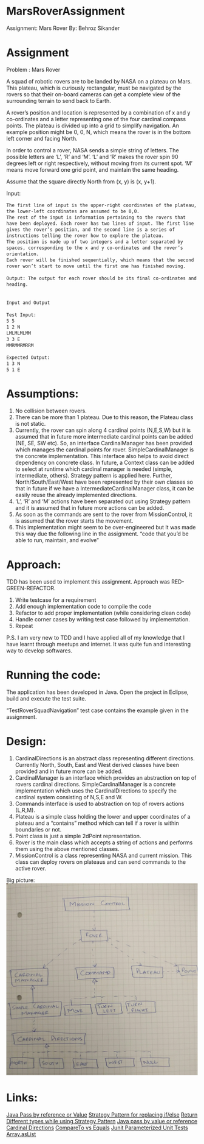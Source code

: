 # MarsRoverAssignment
Assignment: Mars Rover
By: Behroz Sikander

# Assignment
Problem : Mars Rover

A squad of robotic rovers are to be landed by NASA on a plateau on Mars. This plateau, which is curiously rectangular, must be navigated by the rovers so that their on-board cameras can get a complete view of the surrounding terrain to send back to Earth.

A rover’s position and location is represented by a combination of x and y co-ordinates and a letter representing one of the four cardinal compass points. The plateau is divided up into a grid to simplify navigation. An example position might be 0, 0, N, which means the rover is in the bottom left corner and facing North.

In order to control a rover, NASA sends a simple string of letters. The possible letters are ‘L’, ‘R’ and ‘M’. ‘L’ and ‘R’ makes the rover spin 90 degrees left or right respectively, without moving from its current spot. ‘M’ means move forward one grid point, and maintain the same heading.

Assume that the square directly North from (x, y) is (x, y+1).

Input: 

    The first line of input is the upper-right coordinates of the plateau, the lower-left coordinates are assumed to be 0,0.
    The rest of the input is information pertaining to the rovers that have been deployed. Each rover has two lines of input. The first line gives the rover’s position, and the second line is a series of instructions telling the rover how to explore the plateau.
    The position is made up of two integers and a letter separated by spaces, corresponding to the x and y co-ordinates and the rover’s orientation.
    Each rover will be finished sequentially, which means that the second rover won’t start to move until the first one has finished moving.

    Output: The output for each rover should be its final co-ordinates and heading.


    Input and Output

    Test Input:
    5 5
    1 2 N
    LMLMLMLMM
    3 3 E
    MMRMMRMRRM

    Expected Output:
    1 3 N
    5 1 E

# Assumptions:
1. No collision between rovers.
2. There can be more than 1 plateau. Due to this reason, the Plateau class is not static.
3. Currently, the rover can spin along 4 cardinal points (N,E,S,W) but it is assumed that in  future more intermediate cardinal points can be added (NE, SE, SW etc). So, an interface CardinalManager has been provided which manages the cardinal points for rover. SimpleCardinalManager is the concrete implementation. This interface also helps to avoid direct dependency on concrete class. In future, a Context class can be added to select at runtime which cardinal manager is needed (simple, intermediate, others). Strategy pattern is applied here. Further, North/South/East/West have been represented by their own classes so that in future if we have a IntermediateCardinalManager class, it can be easily reuse the already implemented directions.
4. ‘L’, ‘R’ and ‘M’ actions have been separated out using Strategy pattern and it is assumed that in future more actions can be added.
5. As soon as the commands are sent to the rover from MissionControl, it is assumed that the rover starts the movement.
6. This implementation might seem to be over-engineered but It was made this way due the following line in the assignment.
“code that you’d be able to run, maintain, and evolve” 

# Approach:
TDD has been used to implement this assignment. Approach was RED-GREEN-REFACTOR.

1. Write testcase for a requirement
2. Add enough implementation code to compile the code
3. Refactor to add proper implementation (while considering clean code)
4. Handle corner cases by writing test case followed by implementation.
5. Repeat

P.S. I am very new to TDD and I have applied all of my knowledge that I have learnt through meetups and internet. It was quite fun and interesting way to develop softwares.

# Running the code:
The application has been developed in Java. Open the project in Eclipse, build and execute the test suite. 

“TestRoverSquadNavigation” test case contains the example given in the assignment.

# Design:
1. CardinalDirections is an abstract class representing different directions. Currently North, South, East and West derived classes have been provided and in future more can be added.
2. CardinalManager is an interface which provides an abstraction on top of rovers cardinal directions. SimpleCardinalManager is a concrete implementation which uses the CardinalDirections to specify the cardinal system consisting of N,S,E and W.
3. Commands interface is used to abstraction on top of rovers actions (L,R,M).
4. Plateau is a simple class holding the lower and upper coordinates of a plateau and a “contains” method which can tell if a rover is within boundaries or not.
5. Point class is just a simple 2dPoint representation.
6. Rover is the main class which accepts a string of actions and performs them using the above mentioned classes. 
7. MissionControl is a class representing NASA and current mission. This class can deploy rovers on plateaus and can send commands to the active rover.

Big picture:
![Basic Design](https://github.com/bsikander/MarsRoverAssignment/blob/master/IMG_20160530_025531.jpg "Basic Design")

# Links:
[Java Pass by reference or Value](http://stackoverflow.com/questions/40480/is-java-pass-by-reference-or-pass-by-value)
[Strategy Pattern for replacing if/else](http://stackoverflow.com/questions/14136721/converting-many-if-else-statements-to-a-cleaner-approach)
[Return Different types while using Strategy Pattern](http://stackoverflow.com/questions/12140498/acheive-strategy-pattern-when-we-have-different-return-type)
[Java pass by value or reference](http://www.javaworld.com/article/2077424/learn-java/does-java-pass-by-reference-or-pass-by-value.html)
[Cardinal Directions](https://en.wikipedia.org/wiki/Cardinal_direction)
[CompareTo vs Equals](http://stackoverflow.com/questions/1551235/java-strings-compareto-vs-equals)
[Junit Parameterized Unit Tests](http://www.tutorialspoint.com/junit/junit_parameterized_test.htm)
[Array.asList](http://www.tutorialspoint.com/java/util/arrays_aslist.htm)
